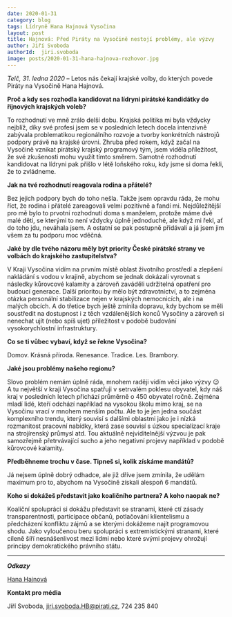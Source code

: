 ```yaml
---
date: 2020-01-31
category: blog
tags: Lídryně Hana Hajnová Vysočina
layout: post
title: Hajnová: Před Piráty na Vysočině nestojí problémy, ale výzvy
author: Jiří Svoboda  
authorId:  jiri.svoboda
image: posts/2020-01-31-hana-hajnova-rozhovor.jpg
---
```


*Telč, 31. ledna 2020* – Letos nás čekají krajské volby, do kterých povede Piráty na Vysočině Hana Hajnová. 

**Proč a kdy ses rozhodla kandidovat na lídryni pirátské kandidátky do říjnových krajských voleb?**

To rozhodnutí ve mně zrálo delší dobu. Krajská politika mi byla vždycky nejblíž, díky své profesi jsem se v posledních letech docela intenzivně zabývala problematikou regionálního rozvoje a tvorby konkrétních nástrojů podpory právě na krajské úrovni. Zhruba před rokem, když začal na Vysočině vznikat pirátský krajský programový tým, jsem viděla příležitost, že své zkušenosti mohu využít tímto směrem. Samotné rozhodnutí kandidovat na lídryni pak přišlo v létě loňského roku, kdy jsme si doma řekli, že to zvládneme. 

**Jak na tvé rozhodnutí reagovala rodina a přátelé?**

Bez jejich podpory bych do toho nešla. Takže jsem opravdu ráda, že mohu říct, že rodina i přátelé zareagovali velmi pozitivně a fandí mi. Nejdůležitější pro mě bylo to prvotní rozhodnutí doma s manželem, protože máme dvě malé děti, se kterými to není vždycky úplně jednoduché, ale když mi řekl, ať do toho jdu, neváhala jsem. A ostatní se pak postupně přidávali a já jsem jim všem za tu podporu moc vděčná.   

**Jaké by dle tvého názoru měly být priority České pirátské strany ve volbách do krajského zastupitelstva?**

V Kraji Vysočina vidím na prvním místě oblast životního prostředí a zlepšení nakládání s vodou v krajině, abychom se jednak dokázali vyrovnat s následky kůrovcové kalamity a zároveň zaváděli udržitelná opatření pro budoucí generace. Další prioritou by mělo být zdravotnictví, a to zejména otázka personální stabilizace nejen v krajských nemocnicích, ale i na malých obcích. A do třetice bych ještě zmínila dopravu, kdy bychom se měli soustředit na dostupnost i z těch vzdálenějších konců Vysočiny a zároveň si nenechat ujít (nebo spíš ujet) příležitost v podobě budování vysokorychlostní infrastruktury.

**Co se ti vůbec vybaví, když se řekne Vysočina?**

Domov. Krásná příroda. Renesance. Tradice. Les. Brambory.  

**Jaké jsou problémy našeho regionu?**

Slovo problém nemám úplně ráda, mnohem raději vidím věci jako výzvy 😉 A tu největší v kraji Vysočina spatřuji v setrvalém poklesu obyvatel, kdy náš kraj v posledních letech přichází průměrně o 450 obyvatel ročně. Zejména mladí lidé, kteří odchází například na vysokou školu mimo kraj, se na Vysočinu vrací v mnohem menším počtu. Ale to je jen jedna součást komplexního trendu, který souvisí s dalšími oblastmi jako je i nízká rozmanitost pracovní nabídky, která zase souvisí s úzkou specializací kraje na strojírenský průmysl atd. Tou aktuálně nejviditelnější výzvou je pak samozřejmě přetrvávající sucho a jeho negativní projevy například v podobě kůrovcové kalamity. 

**Předběhneme trochu v čase. Tipneš si, kolik získáme mandátů?**

Já nejsem úplně dobrý odhadce, ale již dříve jsem zmínila, že udělám maximum pro to, abychom na Vysočině získali alespoň 6 mandátů.

**Koho si dokážeš představit jako koaličního partnera? A koho naopak ne?**

Koaliční spolupráci si dokážu představit se stranami, které ctí zásady transparentnosti, participace občanů, potlačování klientelismu a předcházení konfliktu zájmů a se kterými dokážeme najít programovou shodu. Jako vyloučenou beru spolupráci s extremistickými stranami, které cíleně šíří nesnášenlivost mezi lidmi nebo které svými projevy ohrožují principy demokratického právního státu. 

---

***Odkazy***

[Hana Hajnová](https://vysocina.pirati.cz/lide/hana-hajnova/)


**Kontakt pro média**

Jiří Svoboda, <jiri.svoboda.HB@pirati.cz>, 724 235 840
